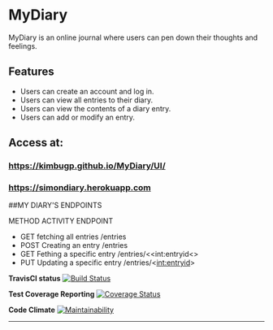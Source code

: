 # MyDiary
MyDiary is an online journal where users can pen down their thoughts and feelings.
## Features
* Users can create an account and log in.
* Users can view all entries to their diary.
* Users can view the contents of a diary entry.
* Users can add or modify an entry.

## Access at:
### https://kimbugp.github.io/MyDiary/UI/
### https://simondiary.herokuapp.com

 ##MY DIARY'S ENDPOINTS
	
METHOD             ACTIVITY                     ENDPOINT

*  GET             fetching all entries          /entries
*  POST            Creating an entry              /entries
*  GET             Fething a specific entry       /entries/<<int:entryid<>
*  PUT             Updating a specific entry      /entries/<<int:entryid>>


**TravisCI status**
[![Build Status](https://travis-ci.org/kimbugp/MyDiary.svg?branch=develop)](https://travis-ci.org/kimbugp/MyDiary)

**Test Coverage Reporting**
[![Coverage Status](https://coveralls.io/repos/github/kimbugp/MyDiary/badge.svg?branch=master)](https://coveralls.io/github/kimbugp/MyDiary?branch=master)

**Code Climate**
[![Maintainability](https://api.codeclimate.com/v1/badges/4b137dbde922e2570098/maintainability)](https://codeclimate.com/github/kimbugp/MyDiary/maintainability)

****